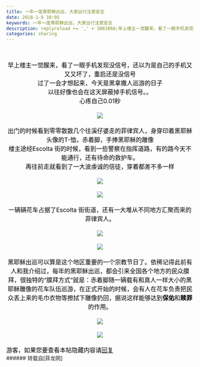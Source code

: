 ```yaml
---
title: 一年一度黑耶稣出巡，大家出行注意安全
date: 2018-1-9 10:05
keywords: 一年一度黑耶稣出巡，大家出行注意安全
description: replyreload += ',' + 1081868;早上楼主一觉醒来，看了一眼手机发现没信号，还以为是自己的手机又又又坏了，重启还是没信号过了一会才想起来，今天是黑拿撒人巡游的日子以往好像也会在这天屏蔽掉手机信号。。心疼自己0.01秒出门的时候看到零零散散几个往溪仔婆走的菲律宾人，身穿印着黑耶稣头像的T-恤，赤着脚，手捧黑耶稣的雕像楼主途经Escolta 街的时候，看到一些警察在指挥道路，有的路今天不能通行，还有待命的救护车。再往前走就看到了一大波虔诚的信徒，穿着都差不多一样一辆辆花车占据了Escolta 街街道，还有一大堆从不同地方汇聚而来的菲律宾人。黑耶稣出巡可以算是这个地区重要的一个宗教节日了。依稀记得此前有人和我介绍过，每年的黑耶稣出巡，都会引来全国各个地方的民众膜拜，很独特的“膜拜方式”就是：赤着脚随一辆载有和真人一样大小的黑耶稣雕像的花车队伍巡游，在正式开始的时候，会有人在花车负责把民众丢上来的毛巾衣物等擦拭下雕像扔回，据说这样能够达到保佑和赎罪的作用。游客，如果您要查看本帖隐藏内容请回复
categories: sharing
---
```

<td class="t_f" id="postmessage_1081868">

<script type="6042c13c8491a21163910952-text/javascript">replyreload += ',' + 1081868;</script><br/>
<br/>
<div align="center"><font size="3"><font color="#000000">早上楼主一觉醒来，看了一眼手机发现没信号，还以为是自己的手机又又又坏了，重启还是没信号</font></font></div><font size="3"><font color="#000"><div align="center">过了一会才想起来，今天是黑拿撒人巡游的日子</div><div align="center">以往好像也会在这天屏蔽掉手机信号。。</div><div align="center">心疼自己0.01秒</div><br/>
<div align="center">

<img aid="732200" data-cf-modified-6042c13c8491a21163910952-="" file="data/attachment/forum/201801/09/100053rtae0u9996zzw19s.jpg.thumb.jpg" id="aimg_732200" inpost="1" onclick="" onmouseover="" src="http://www.flw.ph/data/attachment/forum/201801/09/100053rtae0u9996zzw19s.jpg" style="cursor:pointer" zoomfile="data/attachment/forum/201801/09/100053rtae0u9996zzw19s.jpg"/>


</div><br/>
</font></font><font size="3"><font color="#000"><div align="center">出门的时候看到零零散散几个往溪仔婆走的菲律宾人，身穿印着黑耶稣头像的T-恤，赤着脚，手捧黑耶稣的雕像</div><div align="center">楼主途经Escolta 街的时候，看到一些警察在指挥道路，有的路今天不能通行，还有待命的救护车。</div><div align="center">再往前走就看到了一大波虔诚的信徒，穿着都差不多一样</div><br/>
<div align="center">

<img aid="732202" data-cf-modified-6042c13c8491a21163910952-="" file="data/attachment/forum/201801/09/100057zypu0hjijw02hufw.jpg.thumb.jpg" id="aimg_732202" inpost="1" onclick="" onmouseover="" src="http://www.flw.ph/data/attachment/forum/201801/09/100057zypu0hjijw02hufw.jpg" style="cursor:pointer" zoomfile="data/attachment/forum/201801/09/100057zypu0hjijw02hufw.jpg"/>


</div><br/>
<div align="center">

<img aid="732203" data-cf-modified-6042c13c8491a21163910952-="" file="data/attachment/forum/201801/09/100058warrm0n151vob664.jpg.thumb.jpg" id="aimg_732203" inpost="1" onclick="" onmouseover="" src="http://www.flw.ph/data/attachment/forum/201801/09/100058warrm0n151vob664.jpg" style="cursor:pointer" zoomfile="data/attachment/forum/201801/09/100058warrm0n151vob664.jpg"/>


</div><br/>
</font></font><font size="3"><font color="#000"><div align="center">一辆辆花车占据了Escolta 街街道，还有一大堆从不同地方汇聚而来的菲律宾人。</div><br/>
<div align="center">

<img aid="732194" data-cf-modified-6042c13c8491a21163910952-="" file="data/attachment/forum/201801/09/100042fxxnih05n3oxinop.jpg.thumb.jpg" id="aimg_732194" inpost="1" onclick="" onmouseover="" src="http://www.flw.ph/data/attachment/forum/201801/09/100042fxxnih05n3oxinop.jpg" style="cursor:pointer" zoomfile="data/attachment/forum/201801/09/100042fxxnih05n3oxinop.jpg"/>


</div><br/>
<div align="center">

<img aid="732197" data-cf-modified-6042c13c8491a21163910952-="" file="data/attachment/forum/201801/09/100048wo9v37279e32e2h2.jpg.thumb.jpg" id="aimg_732197" inpost="1" onclick="" onmouseover="" src="http://www.flw.ph/data/attachment/forum/201801/09/100048wo9v37279e32e2h2.jpg" style="cursor:pointer" zoomfile="data/attachment/forum/201801/09/100048wo9v37279e32e2h2.jpg"/>


</div><br/>
</font></font><font size="3"><font color="#000"><div align="center">黑耶稣出巡可以算是这个地区重要的一个宗教节日了。依稀记得此前有人和我介绍过，每年的黑耶稣出巡，都会引来全国各个地方的民众膜拜，很独特的“膜拜方式”就是：赤着脚随一辆载有和真人一样大小的黑耶稣雕像的花车队伍巡游，在正式开始的时候，会有人在花车负责把民众丢上来的毛巾衣物等擦拭下雕像扔回，据说这样能够达到<strong>保佑</strong>和<strong>赎罪</strong>的作用。</div><br/>
<div align="center">

<img aid="732191" data-cf-modified-6042c13c8491a21163910952-="" file="data/attachment/forum/201801/09/100036boyy4rr012x21yxj.jpg.thumb.jpg" id="aimg_732191" inpost="1" onclick="" onmouseover="" src="http://www.flw.ph/data/attachment/forum/201801/09/100036boyy4rr012x21yxj.jpg" style="cursor:pointer" zoomfile="data/attachment/forum/201801/09/100036boyy4rr012x21yxj.jpg"/>


</div><br/>
<div align="center">

<img aid="732192" data-cf-modified-6042c13c8491a21163910952-="" file="data/attachment/forum/201801/09/100038x2e8r214x8krnr91.jpg.thumb.jpg" id="aimg_732192" inpost="1" onclick="" onmouseover="" src="http://www.flw.ph/data/attachment/forum/201801/09/100038x2e8r214x8krnr91.jpg" style="cursor:pointer" zoomfile="data/attachment/forum/201801/09/100038x2e8r214x8krnr91.jpg"/>


</div><br/>
<div class="locked">游客，如果您要查看本帖隐藏内容请<a data-cf-modified-6042c13c8491a21163910952-="" href="forum.php?mod=post&amp;action=reply&amp;fid=47&amp;tid=311633" onclick="if (!window.__cfRLUnblockHandlers) return false; showWindow('reply', this.href)">回复</a></div></font></font></td>
###### 转载自[菲龙网]